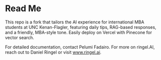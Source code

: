 # Read Me
This repo is a fork that tailors the AI experience for international MBA students at UNC Kenan-Flagler, featuring daily tips, RAG-based responses, and a friendly, MBA-style tone. Easily deploy on Vercel with Pinecone for vector search.

For detailed documentation, contact Pelumi Fadairo. For more on ringel.AI, reach out to Daniel Ringel or visit www.ringel.ai.
